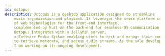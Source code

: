 ```yaml
---
id: octopus
description: Octopus is a desktop application designed to streamline 
    music organization and playback. It leverages the cross-platform capabilities 
    of web technologies for the front-end interface,
    complemented by Rust on the back-end for seamless OS communication.
    Octopus integrates with a Jellyfin server,
    a Software Media System enabling users to host and manage their content,
    to retrieve metadata, and access audio streams. As the sole developer,
    I am working on its ongoing development.
---
```


